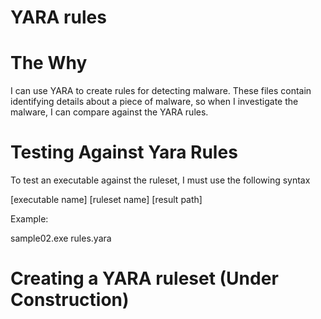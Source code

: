 <h1>YARA rules</h1>

<h1>The Why</h1>
I can use YARA to create rules for detecting malware. These files contain identifying details about a piece of malware, so when I investigate 
the malware, I can compare against the YARA rules. 

<h1>Testing Against Yara Rules</h1>
To test an executable against the ruleset, I must use the following syntax  

[executable name] [ruleset name] [result path]  

Example:  

sample02.exe rules.yara  

<h1>Creating a YARA ruleset (Under Construction)</h1>
